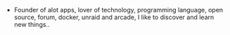 - Founder of alot apps, lover of technology, programming language, open source, forum, docker, unraid and arcade, I like to discover and learn new things..
  <br>





















































































































































































































































































































































































































































































































































































































































































































































































































































































































































































































































































































































